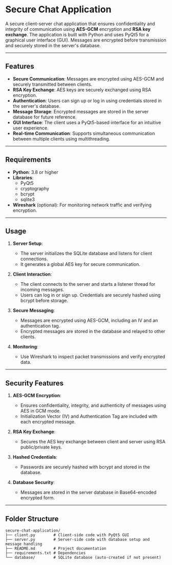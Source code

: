 # **Secure Chat Application**

A secure client-server chat application that ensures confidentiality and integrity of communication using **AES-GCM** encryption and **RSA key exchange**. The application is built with Python and uses PyQt5 for a graphical user interface (GUI). Messages are encrypted before transmission and securely stored in the server's database.

---

## **Features**
- **Secure Communication**: Messages are encrypted using AES-GCM and securely transmitted between clients.
- **RSA Key Exchange**: AES keys are securely exchanged using RSA encryption.
- **Authentication**: Users can sign up or log in using credentials stored in the server's database.
- **Message Storage**: Encrypted messages are stored in the server database for future reference.
- **GUI Interface**: The client uses a PyQt5-based interface for an intuitive user experience.
- **Real-time Communication**: Supports simultaneous communication between multiple clients using multithreading.

---

## **Requirements**
- **Python**: 3.8 or higher
- **Libraries**:
  - PyQt5
  - cryptography
  - bcrypt
  - sqlite3
- **Wireshark** (optional): For monitoring network traffic and verifying encryption.


---

## **Usage**
1. **Server Setup**:
   - The server initializes the SQLite database and listens for client connections.
   - It generates a global AES key for secure communication.

2. **Client Interaction**:
   - The client connects to the server and starts a listener thread for incoming messages.
   - Users can log in or sign up. Credentials are securely hashed using bcrypt before storage.

3. **Secure Messaging**:
   - Messages are encrypted using AES-GCM, including an IV and an authentication tag.
   - Encrypted messages are stored in the database and relayed to other clients.

4. **Monitoring**:
   - Use Wireshark to inspect packet transmissions and verify encrypted data.

---

## **Security Features**
1. **AES-GCM Encryption**:
   - Ensures confidentiality, integrity, and authenticity of messages using AES in GCM mode.
   - Initialization Vector (IV) and Authentication Tag are included with each encrypted message.

2. **RSA Key Exchange**:
   - Secures the AES key exchange between client and server using RSA public/private keys.

3. **Hashed Credentials**:
   - Passwords are securely hashed with bcrypt and stored in the database.

4. **Database Security**:
   - Messages are stored in the server database in Base64-encoded encrypted form.

---

## **Folder Structure**
```
secure-chat-application/
├── client.py        # Client-side code with PyQt5 GUI
├── server.py        # Server-side code with database setup and message handling
├── README.md        # Project documentation
├── requirements.txt # Dependencies
└── database/        # SQLite database (auto-created if not present)
```


